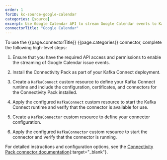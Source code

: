 ```yaml
---
order: 1
forID: kc-source-google-calendar
categories: [source]
excerpt: Use Google Calendar API to stream Google Calendar events to Kafka topics.
connectorTitle: "Google Calendar"
---
```


To use the {{page.connectorTitle}} {{page.categories}} connector, complete the following high-level steps:

1. Ensure that you have the required API access and permissions to enable the streaming of Google Calendar issue events.

1. Install the Connectivity Pack as part of your Kafka Connect deployment.

1. Create a `KafkaConnect` custom resource to define your Kafka Connect runtime and include the configuration, certificates, and connectors for the Connectivity Pack installed.

1. Apply the configured `KafkaConnect` custom resource to start the Kafka Connect runtime and verify that the connector is available for use.

1. Create a `KafkaConnector` custom resource to define your connector configuration.

1. Apply the configured `KafkaConnector` custom resource to start the connector and verify that the connector is running.

For detailed instructions and configuration options, see the [Connectivity Pack connector documentation](https://github.com/ibm-messaging/connectivity-pack-kafka-connectors/blob/main/README.md){:target="_blank"}.